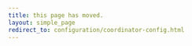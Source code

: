 ```yaml
---
title: this page has moved.
layout: simple_page
redirect_to: configuration/coordinator-config.html
---
```

